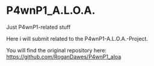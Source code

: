 # P4wnP1_A.L.O.A.
Just P4wnP1-related stuff

Here i will submit related to the P4wnP1-A.L.O.A.-Project.

You will find the original repository here: https://github.com/RoganDawes/P4wnP1_aloa


